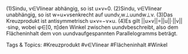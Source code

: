 (1)Sindu, v∈Vlinear abhängig, so ist u×v=0.
(2)Sindu, v∈Vlinear unabhängig, so ist w=u×vsenkrecht auf uundv,w⊥uundw⊥v.
(3)Das Kreuzprodukt ist antisymmetrisch u×v=−v×u.
(4)Es gilt ||u×v||=||u||·||v||·sinφ, wobei φ∈[0, π]den Winkel zwischen uundvbeschreibt,
also dem Flächeninhalt dem von uundvaufgespannten Parallelogramms beträgt.

   Tags & Topics:
   #Kreuzprodukt
   #v∈Vlinear
   #Flächeninhalt
   #Winkel